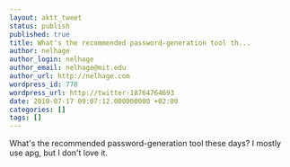 ```yaml
---
layout: aktt_tweet
status: publish
published: true
title: What's the recommended password-generation tool th...
author: nelhage
author_login: nelhage
author_email: nelhage@mit.edu
author_url: http://nelhage.com
wordpress_id: 778
wordpress_url: http://twitter-18764764693
date: 2010-07-17 09:07:12.000000000 +02:00
categories: []
tags: []
---
```

What's the recommended password-generation tool these days? I mostly use apg, but I don't love it.
